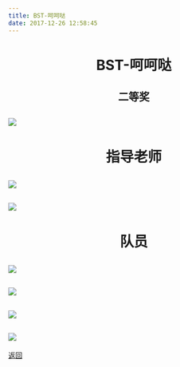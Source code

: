 ```yaml
---
title: BST-呵呵哒
date: 2017-12-26 12:58:45
---
```

# <p align="center">BST-呵呵哒</p>

## <p align="center">二等奖</p>
## ![](http://bst.cooler-tec.com/2017智能车区赛奖状-27.jpg)

# <p align="center">指导老师</p>
## ![](http://bst.cooler-tec.com/2017智能车区赛奖状-10.jpg)
## ![](http://bst.cooler-tec.com/2017智能车区赛奖状-15.jpg)

# <p align="center">队员</p>
## ![](http://bst.cooler-tec.com/2017智能车区赛奖状-5.jpg)
## ![](http://bst.cooler-tec.com/2017智能车区赛奖状-13.jpg)
## ![](http://bst.cooler-tec.com/2017智能车区赛奖状-15.jpg)
## ![](http://bst.cooler-tec.com/2017智能车区赛奖状-18.jpg)


[返回](../)